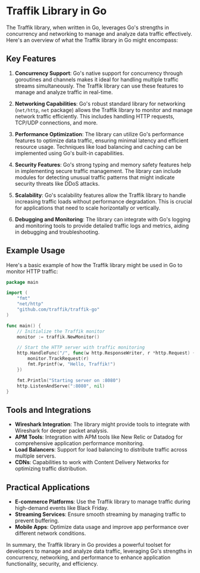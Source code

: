 # Traffik Library in Go

The Traffik library, when written in Go, leverages Go's strengths in concurrency and networking to manage and analyze data traffic effectively. Here's an overview of what the Traffik library in Go might encompass:

## Key Features

1. **Concurrency Support**:
   Go's native support for concurrency through goroutines and channels makes it ideal for handling multiple traffic streams simultaneously. The Traffik library can use these features to manage and analyze traffic in real-time.

2. **Networking Capabilities**:
   Go's robust standard library for networking (`net/http`, `net` package) allows the Traffik library to monitor and manage network traffic efficiently. This includes handling HTTP requests, TCP/UDP connections, and more.

3. **Performance Optimization**:
   The library can utilize Go's performance features to optimize data traffic, ensuring minimal latency and efficient resource usage. Techniques like load balancing and caching can be implemented using Go's built-in capabilities.

4. **Security Features**:
   Go's strong typing and memory safety features help in implementing secure traffic management. The library can include modules for detecting unusual traffic patterns that might indicate security threats like DDoS attacks.

5. **Scalability**:
   Go's scalability features allow the Traffik library to handle increasing traffic loads without performance degradation. This is crucial for applications that need to scale horizontally or vertically.

6. **Debugging and Monitoring**:
   The library can integrate with Go's logging and monitoring tools to provide detailed traffic logs and metrics, aiding in debugging and troubleshooting.

## Example Usage

Here's a basic example of how the Traffik library might be used in Go to monitor HTTP traffic:

```go
package main

import (
    "fmt"
    "net/http"
    "github.com/traffik/traffik-go"
)

func main() {
    // Initialize the Traffik monitor
    monitor := traffik.NewMonitor()

    // Start the HTTP server with traffic monitoring
    http.HandleFunc("/", func(w http.ResponseWriter, r *http.Request) {
        monitor.TrackRequest(r)
        fmt.Fprintf(w, "Hello, Traffik!")
    })

    fmt.Println("Starting server on :8080")
    http.ListenAndServe(":8080", nil)
}
```

## Tools and Integrations

- **Wireshark Integration**: The library might provide tools to integrate with Wireshark for deeper packet analysis.
- **APM Tools**: Integration with APM tools like New Relic or Datadog for comprehensive application performance monitoring.
- **Load Balancers**: Support for load balancing to distribute traffic across multiple servers.
- **CDNs**: Capabilities to work with Content Delivery Networks for optimizing traffic distribution.

## Practical Applications

- **E-commerce Platforms**: Use the Traffik library to manage traffic during high-demand events like Black Friday.
- **Streaming Services**: Ensure smooth streaming by managing traffic to prevent buffering.
- **Mobile Apps**: Optimize data usage and improve app performance over different network conditions.

In summary, the Traffik library in Go provides a powerful toolset for developers to manage and analyze data traffic, leveraging Go's strengths in concurrency, networking, and performance to enhance application functionality, security, and efficiency.


